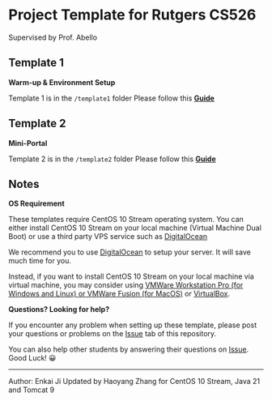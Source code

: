 # Project Template for Rutgers CS526

Supervised by Prof. Abello

## Template 1

**Warm-up & Environment Setup**

Template 1 is in the `/template1` folder
Please follow this **[Guide](./template1/Guide1.md)**

## Template 2

**Mini-Portal**

Template 2 is in the `/template2` folder
Please follow this **[Guide](./template2/Guide2.md)**

## Notes

**OS Requirement**

These templates require CentOS 10 Stream operating system. You can either install CentOS 10 Stream on your local machine (Virtual Machine Dual Boot) or use a third party VPS service such as [DigitalOcean](https://www.digitalocean.com/)

We recommend you to use [DigitalOcean](https://www.digitalocean.com/) to setup your server. It will save much time for you.


Instead, if you want to install CentOS 10 Stream on your local machine via virtual machine, you may consider using [VMWare Workstation Pro (for Windows and Linux) or VMWare Fusion (for MacOS)](https://www.vmware.com/products/desktop-hypervisor/workstation-and-fusion) or [VirtualBox](https://www.virtualbox.org/).


**Questions? Looking for help?**

If you encounter any problem when setting up these template, please post your questions or problems on the [Issue](https://github.com/endlesstory0428/Rutgers-CS526-Project-Template/issues) tab of this repository.

You can also help other students by answering their questions on [Issue](https://github.com/endlesstory0428/Rutgers-CS526-Project-Template/issues). Good Luck! 😀

---

Author: Enkai Ji
Updated by Haoyang Zhang for CentOS 10 Stream, Java 21 and Tomcat 9
